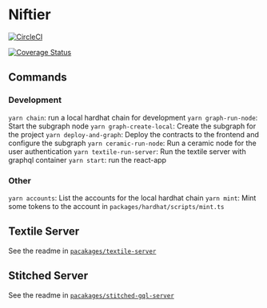 # Niftier

[![CircleCI](https://circleci.com/gh/adairrr/nft_canvas/tree/develop.svg?style=svg&circle-token=9d39105416c911725ecbf2098a2999f4e796d52c)](https://app.circleci.com/pipelines/github/adairrr/nft_canvas)

[![Coverage Status](https://coveralls.io/repos/github/adairrr/nft_canvas/badge.svg?branch=feature/ERC1155Composable&t=ipyeEW)](https://coveralls.io/github/adairrr/nft_canvas?branch=develop)


## Commands

### Development
`yarn chain`: run a local hardhat chain for development
`yarn graph-run-node`: Start the subgraph node
`yarn graph-create-local`: Create the subgraph for the project
`yarn deploy-and-graph`: Deploy the contracts to the frontend and configure the subgraph
`yarn ceramic-run-node`: Run a ceramic node for the user authentication
`yarn textile-run-server`: Run the textile server with graphql container
`yarn start`: run the react-app

### Other
`yarn accounts`: List the accounts for the local hardhat chain
`yarn mint`: Mint some tokens to the account in `packages/hardhat/scripts/mint.ts`


## Textile Server
See the readme in [`pacakages/textile-server`](https://github.com/adairrr/nft_canvas/blob/develop/packages/textile-server/README.md)

## Stitched Server
See the readme in [`pacakages/stitched-gql-server`](https://github.com/adairrr/nft_canvas/blob/develop/packages/stitched-gql-server/README.md)
